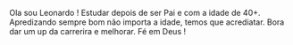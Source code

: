 Ola sou Leonardo !
Estudar depois de ser Pai e com a idade de 40+.
Apredizando sempre bom não importa a idade, temos que acrediatar.
Bora dar um up da carrerira e melhorar.
Fé em Deus !
